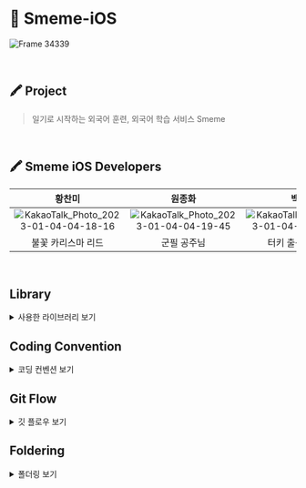 # 🍎 Smeme-iOS

![Frame 34339](https://user-images.githubusercontent.com/114599559/212286884-40d1f3cc-24dd-4446-bb57-1d888d62796f.jpg)


<br>

## 🖍 Project
> 일기로 시작하는 외국어 훈련, 외국어 학습 서비스 Smeme

<br>

## 🖍 Smeme iOS Developers

|황찬미|원종화|백준|임주민|
|:------:|:---:|:---:|:-----:|
|![KakaoTalk_Photo_2023-01-04-04-18-16](https://user-images.githubusercontent.com/86944161/210426110-082abcde-f8f2-4d7a-b437-4c6c3fca9792.png)|![KakaoTalk_Photo_2023-01-04-04-19-45](https://user-images.githubusercontent.com/86944161/210426306-3bb00033-54f5-413f-84b9-a5728f274800.png)|![KakaoTalk_Photo_2023-01-04-23-17-04](https://user-images.githubusercontent.com/86944161/210574669-30a1eef6-a318-47f1-97c3-7ee8b693a010.png)|![KakaoTalk_Photo_2023-01-04-04-23-27](https://user-images.githubusercontent.com/86944161/210426983-4c04e865-4c25-41f0-9500-373e2b591c2a.png)|
|불꽃 카리스마 리드|군필 공주님|터키 출신 개발자|미성년자|

<br>

## Library

<details>
<summary>사용한 라이브러리 보기</summary>
<div markdown="1">

`KakaoSDK` : 카카오 소셜로그인을 API를 사용할 수 있는 라이브러리   
→ 카카오 소셜로그인을 통해 얻은 토큰으로 유저 구분을 쉽게 하기 위해 사용   
   
`Lottie` : 최소한의 코드로 벡터 기반 애니메이션과 Art를 실시간으로 렌더링하는 라이브러리   
→ Lottie 파일을 프로젝트 내에서 쉽게 사용하기 위해 사용   
   
`snapkit` : autolayout을 코드로 쉽고 편리하게 구현할 수 있도록 도와주는 라이브러리   
→ 작성해야 하는 코드의 길이를 줄이고, 가독성을 높여 주기 위해 사용   
     
`then` : 클로저를 사용하여 직관적이고, 깔끔하게 인스턴스를 생성할 수 있도록 도와주는 라이브러리   
→ 인스턴스 생성 후, 속성 설정을 쉽게 하기 위해 사용   
   
`Moya` : URLSession을 추상화한 Alamofire를 다시 추상화해서, Network Layer를 템플릿화하여 재사용성을 높이고, 개발자는 request와 response에만 신경 쓰도록 도와주는 라이브러리   
→ 모듈화된 통신 코드로, 서버 통신을 깔끔하고 편리하게 하기 위해 사용     
   
`RxSwift` : 관찰 가능한 시퀀스를 사용하여 비동기식 및 이벤트 기반 프로그램을 구성하기 위한 라이브러리   
→ 쉽고 편리하게 비동기 이벤트 처리를 하기 위해 사용   
   
</div>
</details>

## Coding Convention

<details>
<summary>코딩 컨벤션 보기</summary>
<div markdown="1">

- `Default`
    - 기본적으로 Swift Style Guide를 따릅니다.
        - ex) lowCamelCase 따르기   
   
- `Naming`
    - 약어 사용을 지양합니다.
        - ex) MainTableViewCell, SettingCollectionViewCell
    - 기본 함수의 네이밍은 set_의 형태를 작성합니다.
        - ex) setLayout, setData
    - Action 함수의 네이밍은 ‘주어+동사+목적어’ 형태를 사용합니다.
        - ex) backButtonDidTap
   
- `MARK`
    - Snippet을 사용해 공통적인 MARK 주석을 작성하고, MARK 구문 다음 한 줄 띄어쓰기 공백을 추가합니다.
```swift
class ViewController: UIViewController {
    // MARK: - Property
    // MARK: - UI Property
    // MARK: - Life Cycle
    // MARK: - @objc
    // MARK: - Custom Method
}

// MARK: - UITableView Delegate
```
   
- `Extension`
    - 필요할 경우, 코드 하단에 작성합니다.
   
- `ETC`
    - 강제 언래핑을 지양합니다.

</div>
</details>

## Git Flow

<details>
<summary>깃 플로우 보기</summary>
<div markdown="1">

개인 로컬 저장소와 공개된 자신의 원격 저장소(중앙 원격 저장소를 `fork`한 것), 두 개의 저장소로 협업을 진행합니다.   
   
모든 코드 기여자가 중앙 저장소에 푸시하는 것이 아니라, 각자 자신의 원격 저장소에 푸시하고, 이 내용을 중앙 원격 저장소에 Pull Request 합니다.   
   
Pull Request는 `기능`별로 올리며, 나머지 `팀원의 한 명 이상의 승인`과 `코드리뷰`를 해야 머지가 가능합니다.   

</div>
</details>

## Foldering

<details>
<summary>폴더링 보기</summary>
<div markdown="1">

    - 🗂️ Resources

      - Protocol : 중복되는 코드들을 Protocol로 구현 후 관리
    
      - DesignSystem : Button, TextField 등의 UI Component를 관리하는 디자인 시스템
    
      - Extension : 기존의 클래스, 구조체, 열거형 타입에 새로운 기능 추가
    
      - Constant : Asset, Font, ViewController 등을 상수화
    
      - Support : Info.pilst, App Delegate, Scene Delegate와 같은 프로젝트 기본 파일
    
      - Color : 프로젝트에서 사용한 Color Asset
    
      - Font : 프로젝트에서 사용한 폰트 파일
    
      - Asset : 프로젝트에서 사용한 Image Asset
    
      - Storyboard : LaunchScreen
      
    - 🗂️ Sources
    
      - Network
    
          - Base : 네트워크 Base 파일
        
          - API : 네트워크 API 파일
        
          - Service : 네트워크 Service 파일
        
          - DataModel : Request, response 데이터 모델
        
      - Screen
    
          - 기본적으로 MVC 폴더 구조를 사용하지만, 특정 뷰는 MVVM 폴더를 사용합니다.

</div>
</details>
